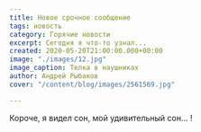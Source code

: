 ```yaml
---
title: Новое срочное сообщение
tags: новость
category: Горячие новости
excerpt: Сегодня я что-то узнал...
created: 2020-05-20T21:00:00.000+00:00
image: "./images/12.jpg"
image_caption: Телка в наушниках
author: Андрей Рыбаков
cover: "/content/blog/images/2561569.jpg"

---
```

Короче, я видел сон, мой удивительный сон... !